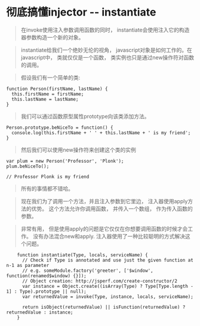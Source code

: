 彻底搞懂injector -- instantiate
=================================

> 在invoke使用注入参数调用函数的同时， instantiate会使用注入它的构造器参数构造一个新的对象。

> instantiate给我们一个绝妙无伦的视角， javascript对象是如何工作的。在javascript中， 类就仅仅是一个函数， 类实例也只是通过new操作符对函数的调用。

> 假设我们有一个简单的类:

```
function Person(firstName, lastName) {
  this.firstName = firstName;
  this.lastName = lastName;
}
```
> 我们可以通过函数原型属性prototype向该类添加方法。
```
Person.prototype.beNiceTo = function() {
  console.log(this.firstName + ' ' + this.lastName + ' is my friend';
}
```

> 然后我们可以使用new操作符来创建这个类的实例

```
var plum = new Person('Professor', 'Plonk');
plum.beNiceTo();

// Professor Plonk is my friend
```

> 所有的事情都不错哈。

> 现在我们为了调用一个方法，并且注入参数到它里边， 注入器使用apply方法的优势。 这个方法允许你调用函数， 并传入一个数组， 作为传入函数的参数。

> 非常有用， 但是使用apply的问题是它仅仅在你想要调用函数的时候才会工作。 没有办法混合new和apply. 注入器使用了一种比较聪明的方式解决这个问题。

```
    function instantiate(Type, locals, serviceName) {
      // Check if Type is annotated and use just the given function at n-1 as parameter
      // e.g. someModule.factory('greeter', ['$window', function(renamed$window) {}]);
      // Object creation: http://jsperf.com/create-constructor/2
      var instance = Object.create((isArray(Type) ? Type[Type.length - 1] : Type).prototype || null);
      var returnedValue = invoke(Type, instance, locals, serviceName);

      return isObject(returnedValue) || isFunction(returnedValue) ? returnedValue : instance;
    }
```



